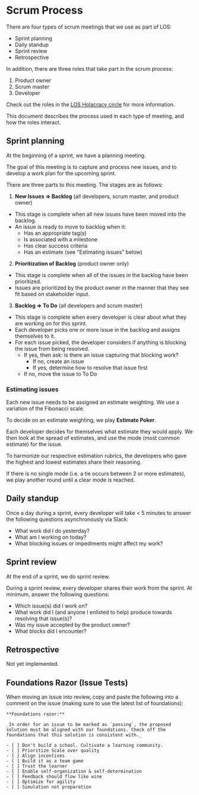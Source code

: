 # Scrum Process

There are four types of scrum meetings that we use as part of LOS:
- Sprint planning
- Daily standup
- Sprint review
- Retrospective

In addition, there are three roles that take part in the scrum process:
1. Product owner
1. Scrum master
1. Developer

Check out the roles in the [LOS Holacracy circle](https://glassfrog.holacracy.org/circles/6616) for more information.

This document describes the process used in each type of meeting, and how the roles interact.

## Sprint planning
At the beginning of a sprint, we have a planning meeting.

The goal of this meeting is to capture and process new issues, and to develop a work plan for the upcoming sprint.

There are three parts to this meeting. The stages are as follows:

1. **New Issues => Backlog** (all developers, scrum master, and product owner)
  - This stage is complete when all new issues have been moved into the backlog.
  - An issue is ready to move to backlog when it:
    - Has an appropriate tag(s)
    - Is associated with a milestone
    - Has clear success criteria
    - Has an estimate (see "Estimating issues" below)
2. **Prioritization of Backlog** (product owner only)
  - This stage is complete when all of the issues in the backlog have been prioritized.
  - Issues are prioritized by the product owner in the manner that they see fit based on stakeholder input.
3. **Backlog => To Do** (all developers and scrum master)
  - This stage is complete when every developer is clear about what they are working on for this sprint.
  - Each developer picks one or more issue in the backlog and assigns themselves to it.
  - For each issue picked, the developer considers if anything is blocking the issue from being resolved.
    - If yes, then ask: is there an issue capturing that blocking work?
      - If no, create an issue
      - If yes, determine how to resolve that issue first
    - If no, move the issue to To Do

### Estimating issues
Each new issue needs to be assigned an estimate weighting. We use a variation of the Fibonacci scale.

To decide on an estimate weighting, we play **Estimate Poker**.

Each developer decides for themselves what estimate they would apply. We then look at the spread of estimates, and use the mode (most common estimate) for the issue.

To harmonize our respective estimation rubrics, the developers who gave the highest and lowest estimates share their reasoning.

If there is no single mode (i.e. a tie occurs between 2 or more estimates), we play another round until a clear mode is reached.

## Daily standup
Once a day during a sprint, every developer will take < 5 minutes to answer the following questions asynchronously via Slack:

- What work did I do yesterday?
- What am I working on today?
- What blocking issues or impediments might affect my work?

## Sprint review
At the end of a sprint, we do sprint review.

During a sprint review, every developer shares their work from the sprint. At minimum, answer the following questions:

- Which issue(s) did I work on?
- What work did I (and anyone I enlisted to help) produce towards resolving that issue(s)?
- Was my issue accepted by the product owner?
- What blocks did I encounter?

## Retrospective
Not yet implemented.

## Foundations Razor (Issue Tests)

When moving an issue into review, copy and paste the following into a comment on the issue (making sure to use the latest list of foundations):

```
**Foundations razor:**

_In order for an issue to be marked as `passing`, the proposed solution must be aligned with our foundations. Check off the foundations that this solution is consistent with._

- [ ] Don't build a school. Cultivate a learning community.
- [ ] Prioritize Scale over quality
- [ ] Align incentives
- [ ] Build it as a team game
- [ ] Trust the learner
- [ ] Enable self-organization & self-determination
- [ ] Feedback should flow like wine
- [ ] Optimize for agility
- [ ] Simulation not preparation
```
